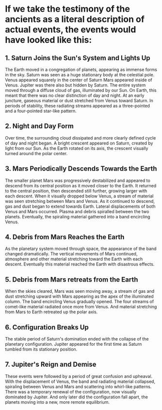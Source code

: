 # If we take the testimony of the ancients as a literal description of actual events, the events would have looked like this:

## 1. Saturn Joins the Sun's System and Lights Up
The Earth moved in a congregation of planets,
appearing as immense forms in the sky.
Saturn was seen as a huge stationary
body at the celestial pole.
Venus appeared squarely
in the center of Saturn
Mars appeared
inside of Venus.
Jupiter was there also
but hidden by Saturn.
The entire system moved through
a diffuse cloud of gas,
illuminated by our Sun.
On Earth, this meant that there was no
clear distinction of day and night.
At an early juncture, gaseous material or
dust stretched from Venus toward Saturn.
In periods of stability, these radiating
streams appeared as a three-pointed
and a four-pointed
star-like pattern.

## 2. Night and Day Form
Over time, the surrounding
cloud dissipated
and more clearly defined cycle
of day and night began.
A bright crescent appeared on Saturn,
created by light from our Sun.
As the Earth rotated
on its axis,
the crescent visually turned
around the polar center.

## 3. Mars Periodically Descends Towards the Earth
The smaller planet Mars was
progressively destabilized
and appeared to descend from its central
position as it moved closer to the Earth.
It returned to the
central position,
then descended still further, growing
larger with each descent.
When it visually
dropped below Venus,
a stream of material was seen
stretching between Mars and Venus.
As it continued to descend, gas and
dust began to extend towards Earth.
Lateral displacements of both
Venus and Mars occurred.
Plasma and debris spiralled
between the two planets.
Eventually, the spiraling material
gathered into a band encircling Venus.

## 4. Debris from Mars Reaches the Earth
As the planetary system
moved through space,
the appearance of the band
changed dramatically.
The vertical movements
of Mars continued,
atmosphere and other material stretching
toward the Earth with each descent.
Eventually this material reached
the Earth with disastrous effects.

## 5. Debris from Mars retreats from the Earth  
When the skies cleared,
Mars was seen moving away,
a stream of gas and
dust stretching upward
with Mars appearing as the apex
of the illuminated column.
The band encircling
Venus gradually opened.
The four streams of comet-like material
radiated once more from Venus.
And material stretching from Mars to
Earth retreated up the polar axis.

## 6. Configuration Breaks Up 
The stable period of
Saturn's domination ended
with the collapse of the
planetary configuration.
Jupiter appeared
for the first time
as Saturn tumbled from
its stationary position.

## 7. Jupiter's Reign and Demise

These events were followed by a period
of great confusion and upheaval.
With the displacement of Venus, the
band and radiating material collapsed,
spiraling between Venus and Mars and
scattering into whirl-like patterns.
There was a temporary renewal
of the configuration,
now visually dominated
by Jupiter.
And only later did the
configuration fall apart,
the planets moving into a
new, more remote equilibrium.
